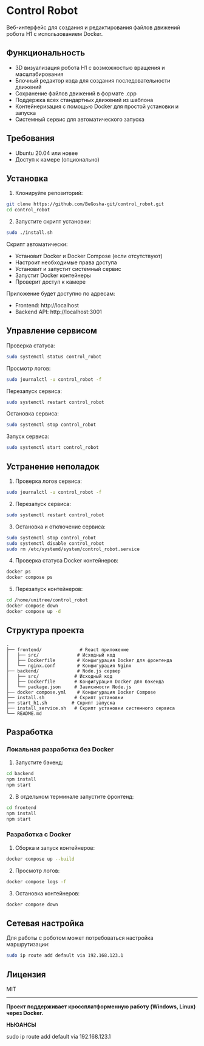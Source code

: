 # Control Robot

Веб-интерфейс для создания и редактирования файлов движений робота H1 с использованием Docker.

## Функциональность

- 3D визуализация робота H1 с возможностью вращения и масштабирования
- Блочный редактор кода для создания последовательности движений
- Сохранение файлов движений в формате .cpp
- Поддержка всех стандартных движений из шаблона
- Контейнеризация с помощью Docker для простой установки и запуска
- Системный сервис для автоматического запуска

## Требования

- Ubuntu 20.04 или новее
- Доступ к камере (опционально)

## Установка

1. Клонируйте репозиторий:
```bash
git clone https://github.com/BeGosha-git/control_robot.git
cd control_robot
```

2. Запустите скрипт установки:
```bash
sudo ./install.sh
```

Скрипт автоматически:
- Установит Docker и Docker Compose (если отсутствуют)
- Настроит необходимые права доступа
- Установит и запустит системный сервис
- Запустит Docker контейнеры
- Проверит доступ к камере

Приложение будет доступно по адресам:
- Frontend: http://localhost
- Backend API: http://localhost:3001

## Управление сервисом

Проверка статуса:
```bash
sudo systemctl status control_robot
```

Просмотр логов:
```bash
sudo journalctl -u control_robot -f
```

Перезапуск сервиса:
```bash
sudo systemctl restart control_robot
```

Остановка сервиса:
```bash
sudo systemctl stop control_robot
```

Запуск сервиса:
```bash
sudo systemctl start control_robot
```

## Устранение неполадок

1. Проверка логов сервиса:
```bash
sudo journalctl -u control_robot -f
```

2. Перезапуск сервиса:
```bash
sudo systemctl restart control_robot
```

3. Остановка и отключение сервиса:
```bash
sudo systemctl stop control_robot
sudo systemctl disable control_robot
sudo rm /etc/systemd/system/control_robot.service
```

4. Проверка статуса Docker контейнеров:
```bash
docker ps
docker compose ps
```

5. Перезапуск контейнеров:
```bash
cd /home/unitree/control_robot
docker compose down
docker compose up -d
```

## Структура проекта

```
.
├── frontend/              # React приложение
│   ├── src/              # Исходный код
│   ├── Dockerfile        # Конфигурация Docker для фронтенда
│   └── nginx.conf        # Конфигурация Nginx
├── backend/              # Node.js сервер
│   ├── src/             # Исходный код
│   ├── Dockerfile       # Конфигурация Docker для бэкенда
│   └── package.json     # Зависимости Node.js
├── docker compose.yml    # Конфигурация Docker Compose
├── install.sh           # Скрипт установки
├── start_h1.sh         # Скрипт запуска
├── install_service.sh   # Скрипт установки системного сервиса
└── README.md
```

## Разработка

### Локальная разработка без Docker

1. Запустите бэкенд:
```bash
cd backend
npm install
npm start
```

2. В отдельном терминале запустите фронтенд:
```bash
cd frontend
npm install
npm start
```

### Разработка с Docker

1. Сборка и запуск контейнеров:
```bash
docker compose up --build
```

2. Просмотр логов:
```bash
docker compose logs -f
```

3. Остановка контейнеров:
```bash
docker compose down
```

## Сетевая настройка

Для работы с роботом может потребоваться настройка маршрутизации:
```bash
sudo ip route add default via 192.168.123.1
```

## Лицензия

MIT

---

**Проект поддерживает кроссплатформенную работу (Windows, Linux) через Docker.**






**НЬЮАНСЫ**

sudo ip route add default via 192.168.123.1

